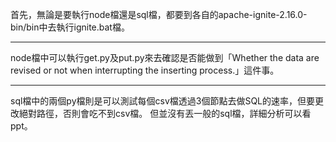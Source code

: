 首先，無論是要執行node檔還是sql檔，都要到各自的apache-ignite-2.16.0-bin/bin中去執行ignite.bat檔。

-----------------------------------------------------------------------------------------------------------------------------------------
node檔中可以執行get.py及put.py來去確認是否能做到「Whether the data are revised or not when interrupting the inserting process.」這件事。

-----------------------------------------------------------------------------------------------------------------------------------------
sql檔中的兩個py檔則是可以測試每個csv檔透過3個節點去做SQL的速率，但要更改絕對路徑，否則會吃不到csv檔。
但並沒有丟一般的sql檔，詳細分析可以看ppt。
